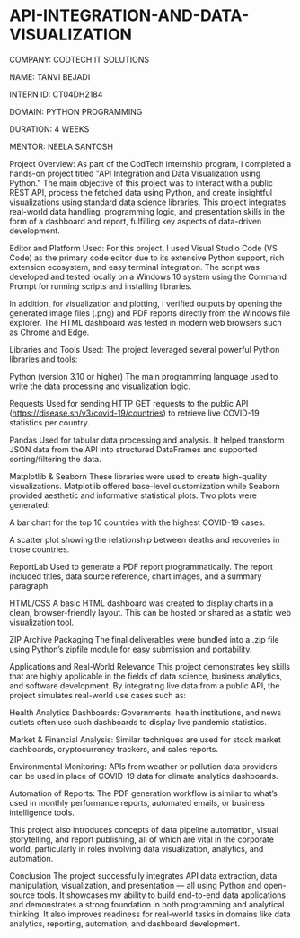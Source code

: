 # API-INTEGRATION-AND-DATA-VISUALIZATION

COMPANY: CODTECH IT SOLUTIONS

NAME: TANVI BEJADI

INTERN ID: CT04DH2184

DOMAIN: PYTHON PROGRAMMING

DURATION: 4 WEEKS

MENTOR: NEELA SANTOSH

Project Overview:
As part of the CodTech internship program, I completed a hands-on project titled "API Integration and Data Visualization using Python." The main objective of this project was to interact with a public REST API, process the fetched data using Python, and create insightful visualizations using standard data science libraries. This project integrates real-world data handling, programming logic, and presentation skills in the form of a dashboard and report, fulfilling key aspects of data-driven development.

Editor and Platform Used:
For this project, I used Visual Studio Code (VS Code) as the primary code editor due to its extensive Python support, rich extension ecosystem, and easy terminal integration. The script was developed and tested locally on a Windows 10 system using the Command Prompt for running scripts and installing libraries.

In addition, for visualization and plotting, I verified outputs by opening the generated image files (.png) and PDF reports directly from the Windows file explorer. The HTML dashboard was tested in modern web browsers such as Chrome and Edge.

Libraries and Tools Used:
The project leveraged several powerful Python libraries and tools:

Python (version 3.10 or higher)
The main programming language used to write the data processing and visualization logic.

Requests
Used for sending HTTP GET requests to the public API (https://disease.sh/v3/covid-19/countries) to retrieve live COVID-19 statistics per country.

Pandas
Used for tabular data processing and analysis. It helped transform JSON data from the API into structured DataFrames and supported sorting/filtering the data.

Matplotlib & Seaborn
These libraries were used to create high-quality visualizations. Matplotlib offered base-level customization while Seaborn provided aesthetic and informative statistical plots. Two plots were generated:

A bar chart for the top 10 countries with the highest COVID-19 cases.

A scatter plot showing the relationship between deaths and recoveries in those countries.

ReportLab
Used to generate a PDF report programmatically. The report included titles, data source reference, chart images, and a summary paragraph.

HTML/CSS
A basic HTML dashboard was created to display charts in a clean, browser-friendly layout. This can be hosted or shared as a static web visualization tool.

ZIP Archive Packaging
The final deliverables were bundled into a .zip file using Python’s zipfile module for easy submission and portability.

Applications and Real-World Relevance
This project demonstrates key skills that are highly applicable in the fields of data science, business analytics, and software development. By integrating live data from a public API, the project simulates real-world use cases such as:

Health Analytics Dashboards: Governments, health institutions, and news outlets often use such dashboards to display live pandemic statistics.

Market & Financial Analysis: Similar techniques are used for stock market dashboards, cryptocurrency trackers, and sales reports.

Environmental Monitoring: APIs from weather or pollution data providers can be used in place of COVID-19 data for climate analytics dashboards.

Automation of Reports: The PDF generation workflow is similar to what’s used in monthly performance reports, automated emails, or business intelligence tools.

This project also introduces concepts of data pipeline automation, visual storytelling, and report publishing, all of which are vital in the corporate world, particularly in roles involving data visualization, analytics, and automation.

Conclusion
The project successfully integrates API data extraction, data manipulation, visualization, and presentation — all using Python and open-source tools. It showcases my ability to build end-to-end data applications and demonstrates a strong foundation in both programming and analytical thinking. It also improves readiness for real-world tasks in domains like data analytics, reporting, automation, and dashboard development.
